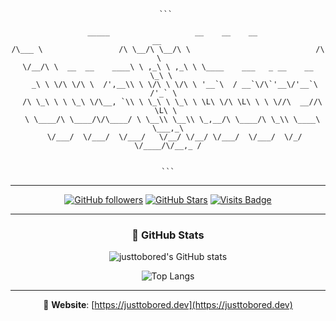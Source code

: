 <div align="center">

<pre  align="center" lang="md"><code>``` 
 
  _____                   __    __    __                              __     
/\___ \                 /\ \__/\ \__/\ \                            /\ \    
\/__/\ \  __  __    ____\ \ ,_\ \ ,_\ \ \____    ___   _ __    __   \_\ \   
   _\ \ \/\ \/\ \  /',__\\ \ \/\ \ \/\ \ '__`\  / __`\/\`'__\/'__`\ /'_` \  
  /\ \_\ \ \ \_\ \/\__, `\\ \ \_\ \ \_\ \ \L\ \/\ \L\ \ \ \//\  __//\ \L\ \ 
  \ \____/\ \____/\/\____/ \ \__\\ \__\\ \_,__/\ \____/\ \_\\ \____\ \___,_\
   \/___/  \/___/  \/___/   \/__/ \/__/ \/___/  \/___/  \/_/ \/____/\/__,_ /
 
 
 ``` </code></pre>


---

[![GitHub followers](https://img.shields.io/github/followers/justtobored?style=for-the-badge&color=555)](https://github.com/justtobored?tab=followers)
[![GitHub Stars](https://img.shields.io/github/stars/justtobored?style=for-the-badge&color=555)](https://github.com/justtobored?tab=repositories)
[![Visits Badge](https://komarev.com/ghpvc/?username=justtobored&style=for-the-badge&color=555)](https://github.com/justtobored)

---

### 🧠 GitHub Stats

![justtobored's GitHub stats](https://github-readme-stats.vercel.app/api?username=justtobored&show_icons=true&theme=dark&border_radius=10&hide_border=true)

![Top Langs](https://github-readme-stats.vercel.app/api/top-langs/?username=justtobored&layout=compact&theme=dark&border_radius=10&hide_border=true)

---

🔗 **Website**: [https://justtobored.dev](https://justtobored.dev)

</div>
